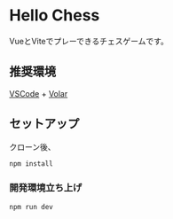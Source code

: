 # Hello Chess
VueとViteでプレーできるチェスゲームです。

## 推奨環境

[VSCode](https://code.visualstudio.com/) + [Volar](https://marketplace.visualstudio.com/items?itemName=Vue.volar)

## セットアップ
クローン後、
```sh
npm install
```

### 開発環境立ち上げ

```sh
npm run dev
```
